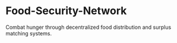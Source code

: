# Food-Security-Network
Combat hunger through decentralized food distribution and surplus matching systems.
